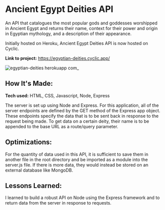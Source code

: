 # Ancient Egypt Deities API
An API that catalogues the most popular gods and goddesses worshipped in Ancient Egypt and returns their name, context for their power and origin in Egyptian mythology, and a description of their appearance.

Initially hosted on Heroku, Ancient Egypt Deities API is now hosted on Cyclic.

**Link to project:** https://egyptian-deities.cyclic.app/


![egyptian-deities herokuapp com_](https://user-images.githubusercontent.com/106183040/179894273-2dcf5b1e-1b91-4efc-9220-6fab6d75d173.png)

## How It's Made:

**Tech used:** HTML, CSS, Javascript, Node, Express

The server is set up using Node and Express. For this application, all of the server endpoints are defined by the GET method of the Express app object. These endpoints specify the data that is to be sent back in response to the request being made. To get data on a certain deity, their name is to be appended to the base URL as a route/query parameter.

## Optimizations:

For the quantity of data used in this API, it is sufficient to save them in another file in the root directory and be imported as a module into the server.js file. If there is more data, they would instead be stored on an external database like MongoDB. 

## Lessons Learned:

I learned to build a robust API on Node using the Express framework and to return data from the server in response to requests. 
